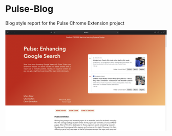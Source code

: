 # Pulse-Blog

Blog style report for the Pulse Chrome Extension project

<img src="blog.png" title="Pulse blog screenshot" alt="Pulse blog screenshot" width="600" />

